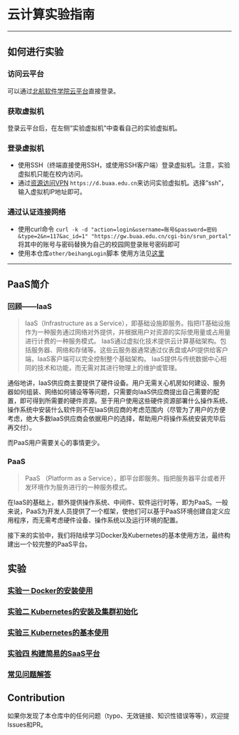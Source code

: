 # 云计算实验指南

---

## 如何进行实验

### 访问云平台

可以通过[北航软件学院云平台](https://scs.buaa.edu.cn/)直接登录。

### 获取虚拟机

登录云平台后，在左侧“实验虚拟机”中查看自己的实验虚拟机。

### 登录虚拟机

- 使用SSH（终端直接使用SSH，或使用SSH客户端）登录虚拟机。注意，实验虚拟机只能在校内访问。
- 通过[资源访问VPN](https://d.buaa.edu.cn/) `https://d.buaa.edu.cn`来访问实验虚拟机。选择“ssh”，输入虚拟机IP地址即可。

### 通过认证连接网络

- 使用curl命令
  `curl -k -d "action=login&username=账号&password=密码&type=2&n=117&ac_id=1" "https://gw.buaa.edu.cn/cgi-bin/srun_portal"` 将其中的账号与密码替换为自己的校园网登录账号密码即可
- 使用本仓库`other/beihangLogin`脚本
  使用方法见[这里](how_to_use_beihanglogin.md)
---

## PaaS简介

### 回顾——IaaS

>IaaS（Infrastructure as a Service），即基础设施即服务。指把IT基础设施作为一种服务通过网络对外提供，并根据用户对资源的实际使用量或占用量进行计费的一种服务模式。
>IaaS通过虚拟化技术提供云计算基础架构。包括服务器、网络和存储等。这些云服务器通常通过仪表盘或API提供给客户端，IaaS客户端可以完全控制整个基础架构。 IaaS提供与传统数据中心相同的技术和功能，而无需对其进行物理上的维护或管理。

通俗地讲，IaaS供应商主要提供了硬件设备。用户无需关心机房如何建设、服务器如何组装、网络如何铺设等等问题，只需要向IaaS供应商提出自己需要的配置，即可得到所需要的硬件资源。至于用户使用这些硬件资源部署什么操作系统、操作系统中安装什么软件则不在IaaS供应商的考虑范围内（尽管为了用户的方便考虑，绝大多数IaaS供应商会依据用户的选择，帮助用户将操作系统安装完毕后再交付）。

而PaaS用户需要关心的事情更少。

### PaaS

>PaaS （Platform as a Service），即平台即服务。指把服务器平台或者开发环境作为服务进行的一种服务模式。

在IaaS的基础上，额外提供操作系统、中间件、软件运行时等，即为PaaS。一般来说，PaaS为开发人员提供了一个框架，使他们可以基于PaaS环境创建自定义应用程序，而无需考虑硬件设备、操作系统以及运行环境的配置。

接下来的实验中，我们将陆续学习Docker及Kubernetes的基本使用方法，最终构建出一个较完整的PaaS平台。

## 实验

### [实验一 Docker的安装使用](/CCLab1-Docker.md)

### [实验二 Kubernetes的安装及集群初始化](/CCLab2-SaaS.md)

### [实验三 Kubernetes的基本使用](/CCLab3-Kubernetes_Init.md)

### [实验四 构建简易的SaaS平台](/CCLab4-Kubernetes.md)

### [常见问题解答](/FAQ.md)

## Contribution

如果你发现了本仓库中的任何问题（typo、无效链接、知识性错误等等），欢迎提Issues和PR。
